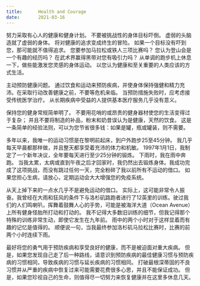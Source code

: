 ```yaml
---
title:      Health and Courage
date:       2021-03-16
---
```


努力采取有心人的健康和健身计划。 不要被挑战性的身体目标吓倒。 虚弱的头脑造就了虚弱的身体。 将对健康的追求变成终生的冒险。 如果一个目标没有吓到您，那可能就不值得追求。 您要参加马拉松或铁人三项比赛吗？ 您认为登山会是一个有趣的经历吗？ 在武术界赢得黑带对您有吸引力吗？ 从单调的跑步机上休息一下，做些能激发您灵感的身体运动。 以您认为健康和至关重要的人类应该的方式生活。

主动预防健康问题。 通过饮食和运动来预防疾病，并使身体保持强健和精力充沛。在采取行动改善健康之前，不要等危机来临。 当预防措施失败时，应考虑接受传统医学治疗。 从长期疾病中受益的人提供基本医疗服务几乎没有意义。

保持您的健身常规简单明了。 不要用花哨的或昂贵的健身器材使您的生活变得过于复杂； 并且不要将制造的补品，粉末和奶昔误认为是健康，天然的饮食。 这是一条简单的经验法则，可以为您节省很多钱：如果是罐，瓶或罐装，则不需要。

多年以来，我唯一的运动习惯是在黎明前起床，到户外跑步25至45分钟。 我几乎每天早晨都那样做，并且整天都享受着充沛的体力和机敏。  1997年1月1日，我制定了一个新年决议，全年要每天进行至少25分钟的锻炼。 下雨时，我在雨中奔跑。 当我太累，太病或直到午夜之后才回家时，我仍然出去锻炼身体。我成功完成了这项挑战，而没有跳过任何一天，完全粉碎了我以前所有不运动的借口。 如果您担心生病，请放心，定期运动会大大增强您的免疫系统。

从天上掉下来的一点水几乎不是避免运动的借口。 实际上，这可能非常令人振奋。我曾经在大雨和狂风的条件下与洛杉矶路跑者进行了12英里的训练。驶过我们的人们鸣喇叭，挥舞着鼓舞人心的手势，可能是被海洋大道（Ocean Avenue）上所有健身怪胎所打动和打动的。 我不记得大多数旧训练的细节，但我记得那个特殊的训练非常生动，即使它发生在九年前。 雨中的两个小时对于这样显着而有趣的记忆是值得的。 顺便说一句，当我最终参加洛杉矶马拉松比赛时，比赛的前两个小时连续下雨。

最好将您的勇气用于预防疾病和享受良好的健康，而不是被迫面对重大疾病。 但是，如果您发现自己走了后一种路线，请意识到预防疾病的最佳健康习惯与预防疾病的习惯相同，导致疾病的习惯与延长疾病的习惯相同。 打破最根深蒂固的不良习惯并从严重的疾病中恢复过来可能需要花费很多心思，并且不能保证成功。 但是，如果您珍视自己的生命，则值得尽一切努力来恢复健康并在这里多休息几天。

